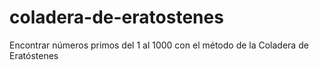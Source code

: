 # coladera-de-eratostenes
Encontrar números primos del 1 al 1000 con el método de la Coladera de Eratóstenes
